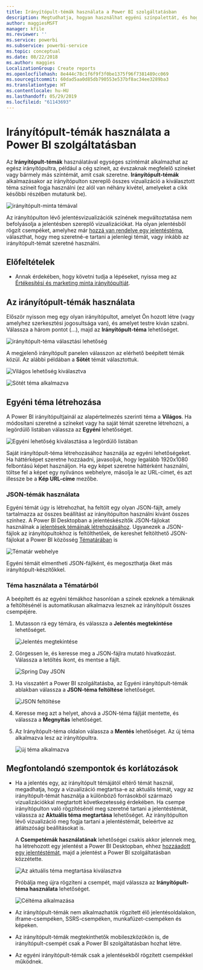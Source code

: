 ```yaml
---
title: Irányítópult-témák használata a Power BI szolgáltatásban
description: Megtudhatja, hogyan használhat egyéni színpalettát, és hogyan alkalmazhatja azt egy egész irányítópultra a Power BI szolgáltatásban
author: maggiesMSFT
manager: kfile
ms.reviewer: ''
ms.service: powerbi
ms.subservice: powerbi-service
ms.topic: conceptual
ms.date: 08/22/2018
ms.author: maggies
LocalizationGroup: Create reports
ms.openlocfilehash: 8e444c78c1f6f9f3f0be1375f96f7381489cc069
ms.sourcegitcommit: 60dad5aa0d85db790553e537bf8ac34ee3289ba3
ms.translationtype: HT
ms.contentlocale: hu-HU
ms.lasthandoff: 05/29/2019
ms.locfileid: "61143693"
---
```

# <a name="use-dashboard-themes-in-power-bi-service"></a>Irányítópult-témák használata a Power BI szolgáltatásban
Az **Irányítópult-témák** használatával egységes színtémát alkalmazhat az egész irányítópultra, például a cég színeit, az évszaknak megfelelő színeket vagy bármely más színtémát, amit csak szeretne. **Irányítópult-témák** alkalmazásakor az irányítópulton szereplő összes vizualizáció a kiválasztott téma színeit fogja használni (ez alól van néhány kivétel, amelyeket a cikk későbbi részében mutatunk be).

![irányítópult-minta témával](media/service-dashboard-themes/power-bi-full-dashboard-theme.png)

Az irányítópulton lévő jelentésvizualizációk színének megváltoztatása nem befolyásolja a jelentésben szereplő vizualizációkat. Ha olyan jelentésből rögzít csempéket, amelyhez már [hozzá van rendelve egy jelentéstéma](desktop-report-themes.md), választhat, hogy meg szeretné-e tartani a jelenlegi témát, vagy inkább az irányítópult-témát szeretné használni.


## <a name="prerequisites"></a>Előfeltételek
* Annak érdekében, hogy követni tudja a lépéseket, nyissa meg az [Értékesítési és marketing minta irányítópultját](sample-datasets.md).


## <a name="how-dashboard-themes-work"></a>Az irányítópult-témák használata
Először nyisson meg egy olyan irányítópultot, amelyet Ön hozott létre (vagy amelyhez szerkesztési jogosultsága van), és amelyet testre kíván szabni. Válassza a három pontot (…), majd az **Irányítópult-téma** lehetőséget. 

![irányítópult-téma választási lehetőség](media/service-dashboard-themes/power-bi-dashboard-theme.png)

A megjelenő irányítópult panelen válasszon az elérhető beépített témák közül.  Az alábbi példában a **Sötét** témát választottuk.

![Világos lehetőség kiválasztva](media/service-dashboard-themes/power-bi-theme-menu.png)

![Sötét téma alkalmazva](media/service-dashboard-themes/power-bi-theme-dark.png)

## <a name="create-a-custom-theme"></a>Egyéni téma létrehozása

A Power BI irányítópultjainál az alapértelmezés szerinti téma a **Világos**. Ha módosítani szeretné a színeket vagy ha saját témát szeretne létrehozni, a legördülő listában válassza az **Egyéni** lehetőséget. 

![Egyéni lehetőség kiválasztása a legördülő listában](media/service-dashboard-themes/power-bi-theme-custom.png)

Saját irányítópult-téma létrehozásához használja az egyéni lehetőségeket. Ha háttérképet szeretne hozzáadni, javasoljuk, hogy legalább 1920x1080 felbontású képet használjon. Ha egy képet szeretne háttérként használni, töltse fel a képet egy nyilvános webhelyre, másolja le az URL-címet, és azt illessze be a **Kép URL-címe** mezőbe. 

### <a name="using-json-themes"></a>JSON-témák használata
Egyéni témát úgy is létrehozhat, ha feltölt egy olyan JSON-fájlt, amely tartalmazza az összes beállítást az irányítópulton használni kívánt összes színhez. A Power BI Desktopban a jelentéskészítők JSON-fájlokat használnak a [jelentések témáinak létrehozásához](desktop-report-themes.md). Ugyanezek a JSON-fájlok az irányítópultokhoz is feltölthetőek, de kereshet feltölthető JSON-fájlokat a Power BI közösség [Tématárában](https://community.powerbi.com/t5/Themes-Gallery/bd-p/ThemesGallery) is 

![Tématár webhelye](media/service-dashboard-themes/power-bi-theme-gallery.png)

Egyéni témáit elmentheti JSON-fájlként, és megoszthatja őket más irányítópult-készítőkkel. 

### <a name="use-a-theme-from-the-theme-gallery"></a>Téma használata a Tématárból

A beépített és az egyéni témákhoz hasonlóan a színek ezeknek a témáknak a feltöltésénél is automatikusan alkalmazva lesznek az irányítópult összes csempéjére. 

1. Mutasson rá egy témára, és válassza a **Jelentés megtekintése** lehetőséget.

    ![Jelentés megtekintése](media/service-dashboard-themes/power-bi-choose-theme.png)

2. Görgessen le, és keresse meg a JSON-fájlra mutató hivatkozást.  Válassza a letöltés ikont, és mentse a fájlt.

    ![Spring Day JSON](media/service-dashboard-themes/power-bi-theme-json.png)

3. Ha visszatért a Power BI szolgáltatásba, az Egyéni irányítópult-témák ablakban válassza a **JSON-téma feltöltése** lehetőséget.

    ![JSON feltöltése](media/service-dashboard-themes/power-bi-upload-theme.png)

4. Keresse meg azt a helyet, ahová a JSON-téma fájlját mentette, és válassza a **Megnyitás** lehetőséget.

5. Az Irányítópult-téma oldalon válassza a **Mentés** lehetőséget. Az új téma alkalmazva lesz az irányítópultra.

    ![új téma alkalmazva](media/service-dashboard-themes/power-bi-json.png)

## <a name="considerations-and-limitations"></a>Megfontolandó szempontok és korlátozások

* Ha a jelentés egy, az irányítópult témájától eltérő témát használ, megadhatja, hogy a vizualizáció megtartsa-e az aktuális témát, vagy az irányítópult-témát használja a különböző forrásokból származó vizualizációkkal megtartott következetesség érdekében. Ha csempe irányítópulton való rögzítésénél meg szeretné tartani a jelentéstémát, válassza az **Aktuális téma megtartása** lehetőséget. Az irányítópulton lévő vizualizáció meg fogja tartani a jelentéstémát, beleértve az átlátszósági beállításokat is. 

    A **Csempetémák használatának** lehetőségei csakis akkor jelennek meg, ha létrehozott egy jelentést a Power BI Desktopban, ehhez [hozzáadott egy jelentéstémát](desktop-report-themes.md), majd a jelentést a Power BI szolgáltatásban közzétette. 

    ![Az aktuális téma megtartása kiválasztva](media/service-dashboard-themes/power-bi-keep-current.png)

    Próbálja meg újra rögzíteni a csempét, majd válassza az **Irányítópult-téma használata** lehetőséget.

    ![Céltéma alkalmazása](media/service-dashboard-themes/power-bi-use-destination.png)

* Az irányítópult-témák nem alkalmazhatók rögzített élő jelentésoldalakon, iframe-csempéken, SSRS-csempéken, munkafüzet-csempéken és képeken.
* Az irányítópult-témák megtekinthetők mobileszközökön is, de irányítópult-csempét csak a Power BI szolgáltatásban hozhat létre. 
* Az egyéni irányítópult-témák csak a jelentésekből rögzített csempékkel működnek. 

